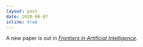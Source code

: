 ```yaml
---
layout: post
date: 2020-08-07 
inline: true
---
```


A new paper is out in [*Frontiers in Artificial Intelligence*](https://www.frontiersin.org/articles/10.3389/frai.2020.00044/full). 